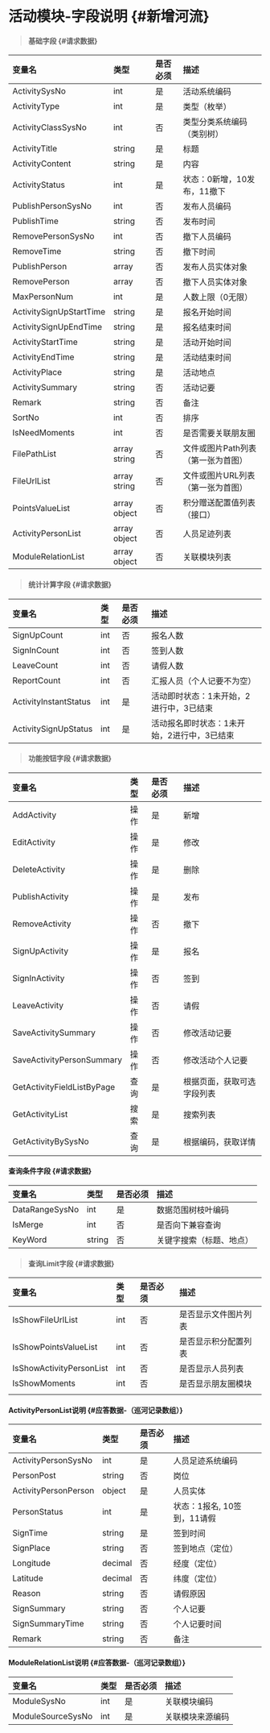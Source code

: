 # 活动模块-字段说明 {#新增河流}

> #### 基础字段 {#请求数据}

| 变量名 | 类型 | 是否必须 | 描述 |
| :--- | :--- | :--- | :--- |
| ActivitySysNo | int | 是 | 活动系统编码 |
| ActivityType | int | 是 | 类型（枚举） |
| ActivityClassSysNo | int | 否 | 类型分类系统编码（类别树） |
| ActivityTitle | string | 是 | 标题 |
| ActivityContent | string | 是 | 内容 |
| ActivityStatus | int | 是 | 状态：0新增，10发布，11撤下 |
| PublishPersonSysNo | int | 否 | 发布人员编码 |
| PublishTime | string | 否 | 发布时间 |
| RemovePersonSysNo | int | 否 | 撤下人员编码 |
| RemoveTime | string | 否 | 撤下时间 |
| PublishPerson | array | 否 | 发布人员实体对象 |
| RemovePerson | array | 否 | 撤下人员实体对象 |
| MaxPersonNum | int | 是 | 人数上限（0无限） |
| ActivitySignUpStartTime | string | 是 | 报名开始时间 |
| ActivitySignUpEndTime | string | 是 | 报名结束时间 |
| ActivityStartTime | string | 是 | 活动开始时间 |
| ActivityEndTime | string | 是 | 活动结束时间 |
| ActivityPlace | string | 是 | 活动地点 |
| ActivitySummary | string | 否 | 活动记要 |
| Remark | string | 否 | 备注 |
| SortNo | int | 否 | 排序 |
| IsNeedMoments | int | 否 | 是否需要关联朋友圈 |
| FilePathList | array string | 否 | 文件或图片Path列表（第一张为首图） |
| FileUrlList | array string | 否 | 文件或图片URL列表（第一张为首图） |
| PointsValueList | array object | 否 | 积分赠送配置值列表（接口） |
| ActivityPersonList | array object | 否 | 人员足迹列表 |
| ModuleRelationList | array object | 否 | 关联模块列表 |

> #### 统计计算字段 {#请求数据}

| 变量名 | 类型 | 是否必须 | 描述 |
| :--- | :--- | :--- | :--- |
| SignUpCount | int | 否 | 报名人数 |
| SignInCount | int | 否 | 签到人数 |
| LeaveCount | int | 否 | 请假人数 |
| ReportCount | int | 否 | 汇报人员（个人记要不为空） |
| ActivityInstantStatus | int | 是 | 活动即时状态：1未开始，2进行中，3已结束 |
| ActivitySignUpStatus | int | 是 | 活动报名即时状态：1未开始，2进行中，3已结束 |

> #### 功能按钮字段 {#请求数据}

| 变量名 | 类型 | 是否必须 | 描述 |
| :--- | :--- | :--- | :--- |
| AddActivity | 操作 | 是 | 新增 |
| EditActivity | 操作 | 是 | 修改 |
| DeleteActivity | 操作 | 是 | 删除 |
| PublishActivity | 操作 | 是 | 发布 |
| RemoveActivity | 操作 | 否 | 撤下 |
| SignUpActivity | 操作 | 是 | 报名 |
| SignInActivity | 操作 | 否 | 签到 |
| LeaveActivity | 操作 | 否 | 请假 |
| SaveActivitySummary | 操作 | 否 | 修改活动记要 |
| SaveActivityPersonSummary | 操作 | 否 | 修改活动个人记要 |
| GetActivityFieldListByPage | 查询 | 是 | 根据页面，获取可选字段列表 |
| GetActivityList | 搜索 | 是 | 搜索列表 |
| GetActivityBySysNo | 查询 | 是 | 根据编码，获取详情 |

#### 查询条件字段 {#请求数据}

| 变量名 | 类型 | 是否必须 | 描述 |
| :--- | :--- | :--- | :--- |
| DataRangeSysNo | int | 是 | 数据范围树枝叶编码 |
| IsMerge | int | 否 | 是否向下兼容查询 |
| KeyWord | string | 否 | 关键字搜索（标题、地点） |

> #### 查询Limit字段 {#请求数据}

| 变量名 | 类型 | 是否必须 | 描述 |
| :--- | :--- | :--- | :--- |
| IsShowFileUrlList | int | 否 | 是否显示文件图片列表 |
| IsShowPointsValueList | int | 否 | 是否显示积分配置列表 |
| IsShowActivityPersonList | int | 否 | 是否显示人员列表 |
| IsShowMoments | int | 否 | 是否显示朋友圈模块 |
|  |  |  |  |

#### ActivityPersonList说明 {#应答数据-（巡河记录数组）}

| 变量名 | 类型 | 是否必须 | 描述 |
| :--- | :--- | :--- | :--- |
| ActivityPersonSysNo | int | 是 | 人员足迹系统编码 |
| PersonPost | string | 否 | 岗位 |
| ActivityPersonPerson | object | 是 | 人员实体 |
| PersonStatus | int | 是 | 状态：1报名, 10签到，11请假 |
| SignTime | string | 是 | 签到时间 |
| SignPlace | string | 否 | 签到地点（定位） |
| Longitude | decimal | 否 | 经度（定位） |
| Latitude | decimal | 否 | 纬度（定位） |
| Reason | string | 否 | 请假原因 |
| SignSummary | string | 否 | 个人记要 |
| SignSummaryTime | string | 否 | 个人记要时间 |
| Remark | string | 否 | 备注 |

#### ModuleRelationList说明 {#应答数据-（巡河记录数组）}

| 变量名 | 类型 | 是否必须 | 描述 |
| :--- | :--- | :--- | :--- |
| ModuleSysNo | int | 是 | 关联模块编码 |
| ModuleSourceSysNo | int | 是 | 关联模块来源编码 |



